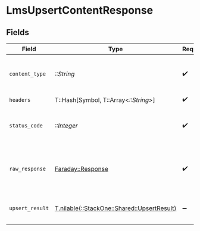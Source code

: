 # LmsUpsertContentResponse


## Fields

| Field                                                                              | Type                                                                               | Required                                                                           | Description                                                                        |
| ---------------------------------------------------------------------------------- | ---------------------------------------------------------------------------------- | ---------------------------------------------------------------------------------- | ---------------------------------------------------------------------------------- |
| `content_type`                                                                     | *::String*                                                                         | :heavy_check_mark:                                                                 | HTTP response content type for this operation                                      |
| `headers`                                                                          | T::Hash[Symbol, T::Array<*::String*>]                                              | :heavy_check_mark:                                                                 | N/A                                                                                |
| `status_code`                                                                      | *::Integer*                                                                        | :heavy_check_mark:                                                                 | HTTP response status code for this operation                                       |
| `raw_response`                                                                     | [Faraday::Response](https://www.rubydoc.info/gems/faraday/Faraday/Response)        | :heavy_check_mark:                                                                 | Raw HTTP response; suitable for custom response parsing                            |
| `upsert_result`                                                                    | [T.nilable(::StackOne::Shared::UpsertResult)](../../models/shared/upsertresult.md) | :heavy_minus_sign:                                                                 | The content was upserted successfully.                                             |